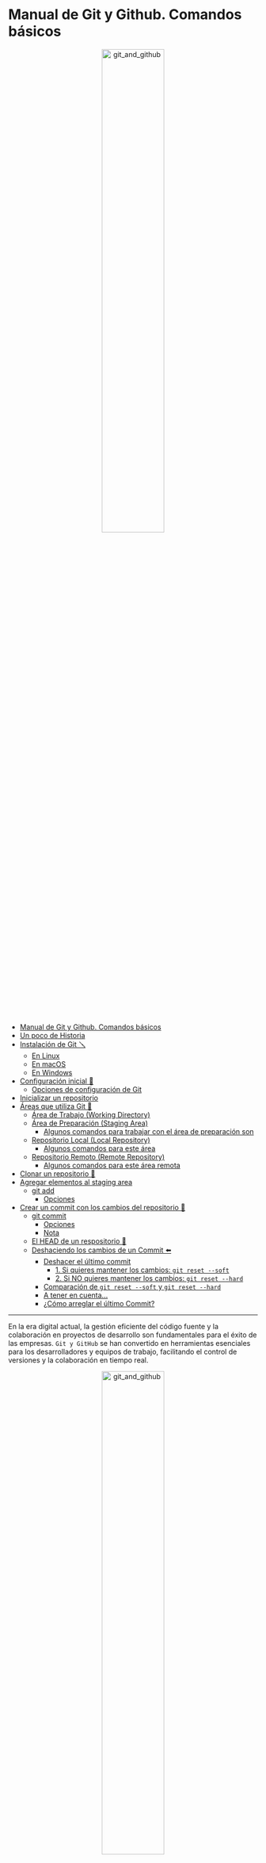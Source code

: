 # Manual de Git y Github. Comandos básicos

<div style="text-align: center;">
  <img src="IMG/git.png" alt="git_and_github" style="width: 50%;"/>
</div>

- [Manual de Git y Github. Comandos básicos](#manual-de-git-y-github-comandos-básicos)
- [Un poco de Historia](#un-poco-de-historia)
- [Instalación de Git 🪛](#instalación-de-git-)
  - [En Linux](#en-linux)
  - [En macOS](#en-macos)
  - [En Windows](#en-windows)
- [Configuración inicial 📝](#configuración-inicial-)
  - [Opciones de configuración de Git](#opciones-de-configuración-de-git)
- [Inicializar un repositorio](#inicializar-un-repositorio)
- [Áreas que utiliza Git 📍](#áreas-que-utiliza-git-)
  - [Área de Trabajo (Working Directory)](#área-de-trabajo-working-directory)
  - [Área de Preparación (Staging Area)](#área-de-preparación-staging-area)
    - [Algunos comandos para trabajar con el área de preparación son](#algunos-comandos-para-trabajar-con-el-área-de-preparación-son)
  - [Repositorio Local (Local Repository)](#repositorio-local-local-repository)
    - [Algunos comandos para este área](#algunos-comandos-para-este-área)
  - [Repositorio Remoto (Remote Repository)](#repositorio-remoto-remote-repository)
    - [Algunos comandos para este área remota](#algunos-comandos-para-este-área-remota)
- [Clonar un repositorio 💊](#clonar-un-repositorio-)
- [Agregar elementos al staging area](#agregar-elementos-al-staging-area)
  - [git add](#git-add)
    - [Opciones](#opciones)
- [Crear un commit con los cambios del repositorio 📌](#crear-un-commit-con-los-cambios-del-repositorio-)
  - [git commit](#git-commit)
    - [Opciones](#opciones-1)
    - [Nota](#nota)
  - [El HEAD de un respositorio 🚩](#el-head-de-un-respositorio-)
  - [Deshaciendo los cambios de un Commit ⬅️](#deshaciendo-los-cambios-de-un-commit-️)
    - [Deshacer el último commit](#deshacer-el-último-commit)
      - [1. Si quieres mantener los cambios: `git reset --soft`](#1-si-quieres-mantener-los-cambios-git-reset---soft)
      - [2. Si NO quieres mantener los cambios: `git reset --hard`](#2-si-no-quieres-mantener-los-cambios-git-reset---hard)
    - [Comparación de `git reset --soft` y `git reset --hard`](#comparación-de-git-reset---soft-y-git-reset---hard)
    - [A tener en cuenta...](#a-tener-en-cuenta)
    - [¿Cómo arreglar el último Commit?](#cómo-arreglar-el-último-commit)

---

En la era digital actual, la gestión eficiente del código fuente y la colaboración en proyectos de desarrollo son fundamentales para el éxito de las empresas. `Git y GitHub` se han convertido en herramientas esenciales para los desarrolladores y equipos de trabajo, facilitando el control de versiones y la colaboración en tiempo real.

<div style="text-align: center;">
  <img src="IMG/git_github.png" alt="git_and_github" style="width: 50%;"/>
</div>

<div style="page-break-after: always;"></div>

# Un poco de Historia

La creciente complejidad del kernel de Linux exigía una solución más eficiente para gestionar sus múltiples versiones. Ante esta necesidad, Linus Torvalds desarrolló Git en 2005. Esta herramienta, diseñada específicamente para proyectos a gran escala, se convirtió rápidamente en el estándar de la industria.

Sus características más importantes serían:

- **Descentralizado**: A diferencia de otros sistemas de control de versiones centralizados, Git permite que cada desarrollador tenga una copia completa del repositorio en su equipo. Esto facilita la colaboración y la creación de ramas.
- **Rápido y eficiente**: Git está optimizado para realizar operaciones comunes como crear ramas, fusionar cambios y ver el historial de versiones de forma muy rápida.
- **Seguro**: Git utiliza un sistema de hash para garantizar la integridad de los datos y evitar la pérdida de información.
- **Flexible**: Git se adapta a una gran variedad de flujos de trabajo y proyectos, desde pequeños proyectos individuales hasta grandes desarrollos colaborativos.

<div style="text-align: center;">
  <img src="IMG/control_de_versiones.png" alt="control de versiones" style="width: 60%;"/>
</div>

# Instalación de Git 🪛

## En Linux

```bash
sudo apt update
sudo apt install git
```

## En macOS

```bash
brew install git
```

## En Windows

Puedes descargar Git desde [Git for Windows](https://gitforwindows.org/).

Para verificar la instalación:

```bash
git --version
```

# Configuración inicial 📝

Antes de comenzar a utilizar Git, es importante configurar tu nombre de usuario y dirección de correo electrónico. Puedes hacerlo utilizando los siguientes comandos:

```bash
git config --global user.name "isaias"
git config --global user.email "tu@email.com"
```

## Opciones de configuración de Git

Git ofrece una amplia gama de opciones de configuración que te permiten personalizar tu entorno de trabajo. Algunas de las opciones más comunes de `git config` son:

- `--global`: Esta opción permite establecer la configuración de forma global para todos los repositorios en tu sistema. Por ejemplo:

  ```bash
  git config --global user.name "isaias"
  git config --global user.email "tu@email.com"
  ```

- `--local`: Esta opción establece la configuración específica para el repositorio actual. Por ejemplo:

  ```bash
  git config --local core.autocrlf true

  #🌟 Los Finales de línea:  Son caracteres especiales que indican el final de una línea de texto en un archivo.
  # Diferentes sistemas operativos utilizan diferentes convenciones para representar los finales de línea:
  # --> Windows: Utiliza una combinación de dos caracteres (Carriage Return y Line Feed), comúnmente abreviados como CRLF.
  # --> Linux/macOS: Utiliza un solo carácter (Line Feed), abreviado como LF.

  # Si trabajas principalmente en Windows: Esta configuración es una buena opción para simplificar
  # la gestión de los finales de línea.
  # Si colaboras con personas que usan diferentes sistemas operativos: Ayuda a mantener una consistencia
  # en el repositorio y evita conflictos.
  ```

- `--system`: Esta opción establece la configuración a nivel de sistema para todos los usuarios en la máquina. Requiere privilegios de administrador. Por ejemplo:

  ```bash
  git config --system core.editor "vim"

  ```

- `--unset`: Esta opción permite eliminar una opción de configuración existente. Por ejemplo:

  ```bash
  git config --unset user.name
  ```

- Configurar nombre de la Rama de inicio por defecto

  ```bash
  git config --global init.defaultBranch main
  ```

- Configurar editor por defecto

  ```bash
  git config --global core.editor "code --wait"

  # --wait: Esta opción le indica a Visual Studio Code que espere hasta que cierres el archivo editado
  # antes de continuar con el siguiente comando de Git. Esto es útil para evitar que Git intente realizar
  # otras acciones mientras estás editando el mensaje de commit.

  git config --system --get core.editor

  # Esto debería mostrar la ruta completa a tu instalación de editor por defecto en la configuración System.
  ```

# Inicializar un repositorio

Para iniciar un nuevo repositorio Git en un directorio existente, puedes utilizar el comando `git init`. Por ejemplo:

```bash
git init
git init nombre_de_la_carpeta
```

# Áreas que utiliza Git 📍

Git gestiona los cambios en el código a través de diferentes áreas. En concreto hay 3 áreas principales si sólo trabajamos en local o 4 si trabajamos en remoto.

<div style="text-align: center;">
  <img src="IMG/areas.png" alt="control de versiones" style="width: 90%;"/>
</div>

## Área de Trabajo (Working Directory)

Es la carpeta donde tienes tu proyecto. En esta área es donde haces todos los cambios, como editar, crear o eliminar archivos.

- **Modificar Archivos**: Aquí es donde trabajas activamente en tu código.
- **Reflejar el Estado Actual**: La área de trabajo muestra la versión actual de los archivos en tu proyecto.

## Área de Preparación (Staging Area)

También conocida como "index", el área de preparación es un espacio intermedio donde puedes seleccionar y revisar los cambios que deseas incluir en el siguiente commit.

- **Seleccionar Cambios**: Te permite elegir qué cambios específicos se incluirán en el próximo commit, sin necesidad de comprometer todos los cambios realizados en el área de trabajo.
- **Revisar Cambios**: Puedes revisar y organizar qué archivos o partes de archivos deseas agregar al commit.

### Algunos comandos para trabajar con el área de preparación son

- `git add <archivo>`: Agrega cambios al área de preparación.
- `git reset <archivo>`: Quita cambios del área de preparación.

## Repositorio Local (Local Repository)

Es donde Git almacena la historia de cambios de tu proyecto. Se encuentra dentro de la carpeta de tu proyecto y contiene todos los commits realizados. Este área es donde se almacenan los cambios que has preparado para el siguiente commit.

- **Historial de Cambios**: Guarda todos los commits que has realizado, permitiéndote volver a versiones anteriores.
- **Ramas y Etiquetas**: Permite crear ramas para trabajar en diferentes características o correcciones sin afectar la rama principal.

### Algunos comandos para este área

- `git commit`: Guarda los cambios del área de preparación en el repositorio local.
- `git log`: Muestra el historial de commits.

## Repositorio Remoto (Remote Repository)

Es una versión del repositorio que se encuentra en un servidor remoto, como GitHub, GitLab o Bitbucket. Es donde se comparte el código con otros colaboradores. Lo más importante de este area es:

- **Colaboración**: Permite a múltiples usuarios trabajar en el mismo proyecto, compartiendo y sincronizando cambios.
- **Respaldo**: Proporciona un lugar seguro para almacenar el código y el historial de cambios.

### Algunos comandos para este área remota

- `git push`: Envía tus commits del repositorio local al remoto.
- `git pull`: Trae cambios del repositorio remoto al local.

# Clonar un repositorio 💊

Si deseas obtener una copia de un repositorio existente, puedes utilizar el comando `git clone`. Por ejemplo, para clonar un repositorio remoto:

```bash
git clone https://github.com/usuario/repositorio.git
```

# Agregar elementos al staging area

## git add

El comando `git add` se usa para indicar a Git qué cambios deben ser incluidos en el siguiente commit.

```bash
git add <archivo>
```

### Opciones

- `.`: Agrega todos los cambios en el directorio actual y subdirectorios.

  ```bash
  git add .
  ```

- `-A` o `--all`: Agrega todos los cambios, incluyendo archivos eliminados.

  ```bash
  git add -A
  ```

- `-p` o `--patch`: Permite agregar cambios de manera interactiva, eligiendo qué partes de un archivo agregar.

  ```bash
  git add -p
  ```

- `-n` o `--dry-run`: Muestra qué archivos se agregarían sin realmente agregarlos.

  ```bash
  git add -n .
  ```

  Para eliminar elementos del área de preparación, puedes usar el comando `git reset`. Este comando te permite quitar cambios que hayas agregado previamente. Aquí tienes un ejemplo:

  ```bash
  git reset <archivo>  # Quita un archivo específico del área de preparación
    # Análogamente se puede usar restore con --staged para realizar lo mismo:
  git restore --staged <archivo> # quita un archivo específico del área de preparación
  ```

  Recuerda que quitar un archivo del área de preparación no descarta los cambios que hayas hecho en el archivo, simplemente los mueve de vuelta al directorio de trabajo. Si quieres descartar los cambios por completo, puedes usar el comando `git checkout` que veremos más adelante

<div style="text-align: center;">
  <img src="IMG/GEYQHS8aYAAI2Dk.jpg" alt="control de versiones" style="width: 80%;"/>
</div>

# Crear un commit con los cambios del repositorio 📌

Los commits sirven para registrar los cambios que se han producido en el repositorio.
Se podrían ver como `fotografías`, donde cada fotografía muestra el estado de todos los ficheros que tenemos en nuestro repositorio, quedando registrados en el momento en que se hace el **commit**(la fotografía).

## git commit

El comando `git commit` se utiliza para guardar los cambios que has añadido al área de preparación.

```bash
git commit -m "Mensaje del commit"
```

### Opciones

- `-m`: Permite especificar un mensaje de commit en línea.

  ```bash
  git commit -m "Mensaje del commit"
  ```

- `-a` o `--all`: Agrega automáticamente todos los archivos modificados y eliminados al commit, omitiendo la necesidad de usar `git add` previamente.

  ```bash
  git commit -a -m "Commit automático de archivos modificados"
  ```

- `--amend`: Modifica el último commit en lugar de crear uno nuevo.

  ```bash
  git commit --amend -m "Mensaje actualizado"
  ```

- `--no-edit`: Utilizado con `--amend` para conservar el mensaje de commit anterior sin cambiarlo.

  ```bash
  git commit --amend --no-edit
  ```

### Nota

En Git, los -- se utilizan como un delimitador para indicar que lo que sigue es un nombre de archivo o ruta, no opciones o flags para el comando. Esto es especialmente útil cuando hay ambigüedad en la interpretación de argumentos.

## El HEAD de un respositorio 🚩

Como hemos comentado antes, cada commit es una instantánea de tu proyecto en un momento dado. **HEAD es como una pequeña bandera que señala en qué punto de esa línea del tiempo te encuentras actualmente**.

**¿Qué hace exactamente HEAD?**

- **Apunta al commit actual:** En la mayoría de los casos, HEAD apunta al último commit de la rama en la que estás trabajando. Esto significa que cuando haces cambios y los confirmas con `git commit`, HEAD se mueve automáticamente al nuevo commit.
- **Puede moverse libremente:** Sin embargo, HEAD no está limitado a apuntar solo al último commit. Puedes usar comandos como `git checkout` para mover HEAD a cualquier commit específico, incluso a uno antiguo. Esto te permite explorar el historial de cambios, revertir a versiones anteriores o crear nuevas ramas a partir de cualquier punto.

**¿Por qué es importante HEAD?**

- **Determina el estado de tu directorio de trabajo:** Los archivos en tu directorio de trabajo reflejan el estado del commit al que apunta HEAD.
- **Es fundamental para crear ramas:** Cuando creas una nueva rama, se crea una nueva referencia que apunta al mismo commit que HEAD. Esto te permite trabajar en diferentes versiones de tu proyecto simultáneamente.
- **Permite realizar operaciones como merge y rebase:** Estas operaciones modifican la posición de HEAD y las ramas para combinar cambios o reescribir el historial de commits.

**Estados de HEAD:**

- **HEAD adjunto a una rama:** Es la situación más común. HEAD apunta directamente a una rama, y al moverte entre ramas, HEAD se mueve junto con ellas.
- **HEAD desapegado (detached HEAD):** Ocurre cuando HEAD apunta a un commit específico en lugar de a una rama. Esto suele suceder cuando utilizas comandos como `git checkout <hash>`. En este estado, los cambios que realices no se asociarán automáticamente a una rama.

**Ejemplo práctico:**

```bash
git checkout main  # Nos movemos a la rama main
# Realizamos cambios y hacemos un commit
git commit -m "New feature implemented in fichero1.txt"
# Ahora HEAD apunta al último commit de la rama main

git checkout HEAD~2  # Nos movemos dos commits atrás
# Estamos en un estado detached HEAD
# Realizamos algunos cambios y queremos guardarlos en una nueva rama
git checkout -b nueva_rama # Lo detallaré cuando lleguemos a la creación de RAMAS
```

## Deshaciendo los cambios de un Commit ⬅️

Una de las grandes ventajas de Git es que puedes deshacer casi cualquier cambio que hagas. Esto te proporciona una serie de **redes de seguridad** que te permiten revertir errores y seguir trabajando sin perder el control de tu proyecto.

Uno de esos casos comunes es cuando haces un **commit**. ¿Qué pasa si te has equivocado en el último commit? ¿Cómo puedes deshacerlo? ¿Y qué ocurre si ya lo has publicado en un repositorio remoto?

### Deshacer el último commit

A veces necesitas **revertir el último commit** que has hecho por varias razones, como haber añadido archivos incorrectos, querer cambiar algo más, o simplemente porque el commit no era necesario en ese momento.

Si **aún no has subido tus cambios al repositorio remoto**, tienes dos formas principales de deshacer el commit. La elección de una u otra dependerá de si deseas **mantener** o **eliminar** los cambios realizados en el commit.

#### 1. Si quieres mantener los cambios: `git reset --soft`

Usa el comando `git reset --soft` si quieres deshacer el último commit **pero mantener los cambios** en tu directorio de trabajo y en el staging area. Esto te permitirá hacer modificaciones o corregir algo antes de volver a realizar el commit.

**Comando:**

```bash
git reset --soft HEAD~1
```

- **`HEAD~1`**: Es una referencia al commit anterior al actual (`HEAD`). También puedes usar `HEAD^`, pero `HEAD~1` es más claro y menos problemático en ciertos sistemas.
- **`--soft`**: Esta opción mantiene los cambios en el _staging area_, lo que significa que los archivos que se habían "commiteado" volverán a estar listos para un nuevo commit.

**Ejemplo de uso:**
Supongamos que has hecho un commit de dos archivos (`README.md` e `index.js`), pero te das cuenta de que uno de los archivos no debería haber sido parte del commit.

```bash
git reset --soft HEAD~1
git status
```

Esto deshace el commit pero **mantiene los cambios en el staging area**:

```
On branch main
Changes to be committed:
  (use "git restore --staged <file>..." to unstage)
  modified: README.md
  modified: index.js
```

Después de este comando, puedes modificar lo que necesites y luego realizar un nuevo commit.

---

#### 2. Si NO quieres mantener los cambios: `git reset --hard`

Si prefieres **eliminar completamente los cambios** del último commit, puedes usar `git reset --hard`. Esto no solo deshace el commit, sino que también **borra todos los cambios** del directorio de trabajo, devolviendo el proyecto al estado anterior al commit.

**Comando:**

```bash
git reset --hard HEAD~1
```

- **`--hard`**: Esta opción elimina los cambios tanto del _staging area_ como del _working directory_. ¡Ten cuidado! Esto significa que perderás todos los cambios que habías hecho en ese commit, y no podrás recuperarlos fácilmente.

**Ejemplo de uso:**
Has hecho un commit, pero te das cuenta de que los cambios no eran correctos y deseas deshacerlos por completo.

```bash
git reset --hard HEAD~1
```

Después de ejecutar este comando, si haces `git status`, verás que ya no hay cambios en el directorio de trabajo ni en el staging area:

```
On branch main
nothing to commit, working tree clean
```

Este comando devuelve tu repositorio al estado exacto en el que estaba antes del commit, como si nunca hubieras hecho los cambios.

---

### Comparación de `git reset --soft` y `git reset --hard`

- **`git reset --soft`**: Deshace el commit pero **mantiene los cambios** en el staging area y el directorio de trabajo. Útil cuando solo quieres ajustar o modificar algo antes de volver a hacer un commit.
- **`git reset --hard`**: Deshace el commit y **elimina los cambios** tanto del staging area como del directorio de trabajo. Úsalo con precaución, ya que no podrás recuperar esos cambios fácilmente.

### A tener en cuenta...

1. **¿Qué pasa si ya has publicado el commit?**
   Si ya has subido el commit a un repositorio remoto (como GitHub o GitLab), deshacer un commit se vuelve un poco más complejo y puede causar problemas a otros desarrolladores que ya hayan sincronizado sus repositorios. En estos casos, necesitarás usar comandos como `git revert` o `git push --force`, que requieren mayor cuidado.

2. **`git reset` vs. `git revert`:**
   - `git reset` deshace commits localmente y no es seguro si ya has compartido esos commits.
   - `git revert`, en cambio, crea un nuevo commit que "deshace" el contenido de un commit anterior. Es la opción más segura si ya has publicado los cambios en un repositorio remoto.

### ¿Cómo arreglar el último Commit?

1. **Arreglar el último mensaje del commit**
   ```bash
    git commit --amend -m "Estoy arreglando el mensaje anterior"
   ```
2. **Añadir más cambios al último commit**
   ```bash
   # Añadimos los ficheros que hemos modificado.
   git add nuevofichero.js
   # Añadimos este nuevo fichero al commit anterior, no creamos uno nuevo
   git commit --amend -m "Estoy añadiendo nuevos ficheros al commit anteior"
   ```

Con esta modificación, lo importante es que **_No va a crear un nuevo commit_**, teniendo presente que `-amend` sólo funciona con el último commit y cuando no esté publicado en remoto.

---

```text

# Manual en construcción 🚧

Este manual está en proceso de desarrollo y actualización constante.
Aunque contiene información útil sobre Git y GitHub, es importante tener en cuenta que aún no está completo y puede haber secciones que requieran más detalles o ejemplos.
Si tienes alguna sugerencia o comentario sobre cómo puedo mejorar este manual, no dudes en realizar un Pull Request.
Tu retroalimentación es muy valiosa para mi.


    🦖 Isaías FL
    📧 ifernandez@ieshlanz.es
```

---
